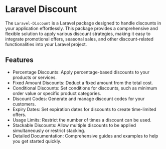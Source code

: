 # Laravel Discount

The `Laravel-Discount` is a Laravel package designed to handle discounts in your application effortlessly. This package provides a comprehensive and flexible solution to apply various discount strategies, making it easy to integrate promotional offers, seasonal sales, and other discount-related functionalities into your Laravel project.

## Features

- Percentage Discounts: Apply percentage-based discounts to your products or services.
- Fixed Amount Discounts: Deduct a fixed amount from the total cost.
- Conditional Discounts: Set conditions for discounts, such as minimum order value or specific product categories.
- Discount Codes: Generate and manage discount codes for your customers.
- Expiry Dates: Set expiration dates for discounts to create time-limited offers.
- Usage Limits: Restrict the number of times a discount can be used.
- Stackable Discounts: Allow multiple discounts to be applied simultaneously or restrict stacking.
- Detailed Documentation: Comprehensive guides and examples to help you get started quickly.

